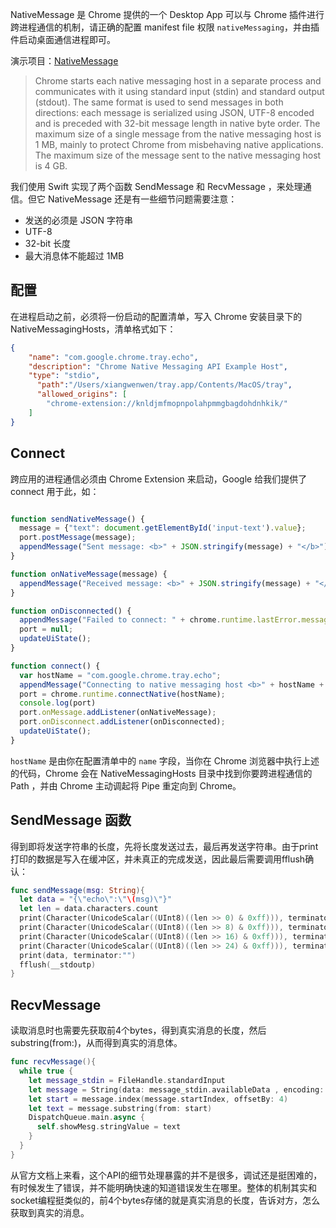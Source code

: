 NativeMessage 是 Chrome 提供的一个 Desktop App 可以与 Chrome 插件进行跨进程通信的机制，请正确的配置 manifest file 权限 `nativeMessaging`，并由插件启动桌面通信进程即可。

演示项目：[NativeMessage](https://github.com/welearnmore/chrome-extension-demos/tree/master/nativemessage)

> Chrome starts each native messaging host in a separate process and communicates with it using standard input (stdin) and standard output (stdout). The same format is used to send messages in both directions: each message is serialized using JSON, UTF-8 encoded and is preceded with 32-bit message length in native byte order. The maximum size of a single message from the native messaging host is 1 MB, mainly to protect Chrome from misbehaving native applications. The maximum size of the message sent to the native messaging host is 4 GB.

我们使用 Swift 实现了两个函数 SendMessage 和 RecvMessage ，来处理通信。但它 NativeMessage 还是有一些细节问题需要注意：

- 发送的必须是 JSON 字符串
- UTF-8
- 32-bit 长度
- 最大消息体不能超过 1MB

## 配置

在进程启动之前，必须将一份启动的配置清单，写入 Chrome 安装目录下的 NativeMessagingHosts，清单格式如下：

```json
{
    "name": "com.google.chrome.tray.echo",
    "description": "Chrome Native Messaging API Example Host",
    "type": "stdio",
	  "path":"/Users/xiangwenwen/tray.app/Contents/MacOS/tray",
	  "allowed_origins": [
        "chrome-extension://knldjmfmopnpolahpmmgbagdohdnhkik/"
    ]
}
```

## Connect

跨应用的进程通信必须由 Chrome Extension 来启动，Google 给我们提供了 connect 用于此，如：

```javascript

function sendNativeMessage() {
  message = {"text": document.getElementById('input-text').value};
  port.postMessage(message);
  appendMessage("Sent message: <b>" + JSON.stringify(message) + "</b>");
}

function onNativeMessage(message) {
  appendMessage("Received message: <b>" + JSON.stringify(message) + "</b>");
}

function onDisconnected() {
  appendMessage("Failed to connect: " + chrome.runtime.lastError.message);
  port = null;
  updateUiState();
}

function connect() {
  var hostName = "com.google.chrome.tray.echo";
  appendMessage("Connecting to native messaging host <b>" + hostName + "</b>")
  port = chrome.runtime.connectNative(hostName);
  console.log(port)
  port.onMessage.addListener(onNativeMessage);
  port.onDisconnect.addListener(onDisconnected);
  updateUiState();
}
```

`hostName` 是由你在配置清单中的 `name` 字段，当你在 Chrome 浏览器中执行上述的代码，Chrome 会在 NativeMessagingHosts 目录中找到你要跨进程通信的 Path ，并由 Chrome 主动调起将 Pipe 重定向到 Chrome。

## SendMessage 函数

得到即将发送字符串的长度，先将长度发送过去，最后再发送字符串。由于print打印的数据是写入在缓冲区，并未真正的完成发送，因此最后需要调用fflush确认：

```swift
func sendMessage(msg: String){
  let data = "{\"echo\":\"\(msg)\"}"
  let len = data.characters.count
  print(Character(UnicodeScalar((UInt8)((len >> 0) & 0xff))), terminator:"")
  print(Character(UnicodeScalar((UInt8)((len >> 8) & 0xff))), terminator:"")
  print(Character(UnicodeScalar((UInt8)((len >> 16) & 0xff))), terminator:"")
  print(Character(UnicodeScalar((UInt8)((len >> 24) & 0xff))), terminator:"")
  print(data, terminator:"")
  fflush(__stdoutp)
}
```

## RecvMessage

读取消息时也需要先获取前4个bytes，得到真实消息的长度，然后substring(from:)，从而得到真实的消息体。

```swift
func recvMessage(){
  while true {
    let message_stdin = FileHandle.standardInput
    let message = String(data: message_stdin.availableData , encoding: .utf8)!
    let start = message.index(message.startIndex, offsetBy: 4)
    let text = message.substring(from: start)
    DispatchQueue.main.async {
      self.showMesg.stringValue = text
    }
  }
}
```

从官方文档上来看，这个API的细节处理暴露的并不是很多，调试还是挺困难的，有时候发生了错误，并不能明确快速的知道错误发生在哪里。整体的机制其实和socket编程挺类似的，前4个bytes存储的就是真实消息的长度，告诉对方，怎么获取到真实的消息。